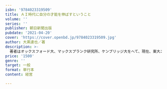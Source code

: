 ```yaml
---
isbn: '9784023319509'
title: ＡＩ時代に自分の才能を伸ばすということ
volume: ''
series: ''
publisher: 朝日新聞出版
pubdate: '2021-04-20'
cover: 'https://cover.openbd.jp/9784023319509.jpg'
author: 大黒達也／著
description: >-
  著者はオックスフォード大、マックスプランク研究所、ケンブリッジ大をへて、現在、東大ニューロインテリジェンス国際研究機構の脳神経科学者。AI時代こそ、人間的な「創造性」「美意識」に着目される理由、伸ばし方を書く。
price: '1500'
genre: ''
target: 一般
format: 単行本
content: 経営

---
```

